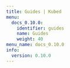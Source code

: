 ```yaml
---
title: Guides | Kubed
menu:
  docs_0.10.0:
    identifier: guides
    name: Guides
    weight: 40
menu_name: docs_0.10.0
info:
  version: 0.10.0
---
```



